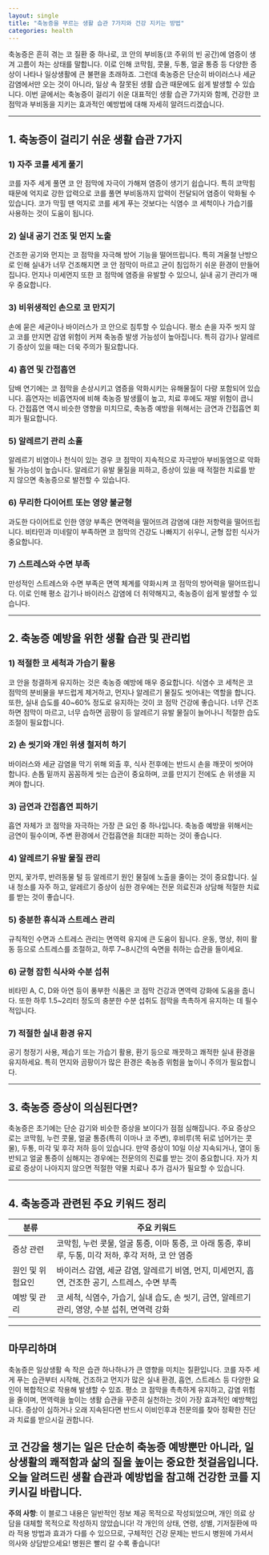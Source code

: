 ```yaml
---
layout: single
title: "축농증을 부르는 생활 습관 7가지와 건강 지키는 방법"
categories: health
---
```

축농증은 흔히 겪는 코 질환 중 하나로, 코 안의 부비동(코 주위의 빈 공간)에 염증이 생겨 고름이 차는 상태를 말합니다. 이로 인해 코막힘, 콧물, 두통, 얼굴 통증 등 다양한 증상이 나타나 일상생활에 큰 불편을 초래하죠. 그런데 축농증은 단순히 바이러스나 세균 감염에서만 오는 것이 아니라, 일상 속 잘못된 생활 습관 때문에도 쉽게 발생할 수 있습니다. 이번 글에서는 축농증이 걸리기 쉬운 대표적인 생활 습관 7가지와 함께, 건강한 코 점막과 부비동을 지키는 효과적인 예방법에 대해 자세히 알려드리겠습니다.

---

## 1. 축농증이 걸리기 쉬운 생활 습관 7가지

### 1) 자주 코를 세게 풀기
코를 자주 세게 풀면 코 안 점막에 자극이 가해져 염증이 생기기 쉽습니다. 특히 코막힘 때문에 억지로 강한 압력으로 코를 풀면 부비동까지 압력이 전달되어 염증이 악화될 수 있습니다. 코가 막힐 땐 억지로 코를 세게 푸는 것보다는 식염수 코 세척이나 가습기를 사용하는 것이 도움이 됩니다.

### 2) 실내 공기 건조 및 먼지 노출
건조한 공기와 먼지는 코 점막을 자극해 방어 기능을 떨어뜨립니다. 특히 겨울철 난방으로 인해 실내가 너무 건조해지면 코 안 점막이 마르고 균이 침입하기 쉬운 환경이 만들어집니다. 먼지나 미세먼지 또한 코 점막에 염증을 유발할 수 있으니, 실내 공기 관리가 매우 중요합니다.

### 3) 비위생적인 손으로 코 만지기
손에 묻은 세균이나 바이러스가 코 안으로 침투할 수 있습니다. 평소 손을 자주 씻지 않고 코를 만지면 감염 위험이 커져 축농증 발생 가능성이 높아집니다. 특히 감기나 알레르기 증상이 있을 때는 더욱 주의가 필요합니다.

### 4) 흡연 및 간접흡연
담배 연기에는 코 점막을 손상시키고 염증을 악화시키는 유해물질이 다량 포함되어 있습니다. 흡연자는 비흡연자에 비해 축농증 발생률이 높고, 치료 후에도 재발 위험이 큽니다. 간접흡연 역시 비슷한 영향을 미치므로, 축농증 예방을 위해서는 금연과 간접흡연 회피가 필요합니다.

### 5) 알레르기 관리 소홀
알레르기 비염이나 천식이 있는 경우 코 점막이 지속적으로 자극받아 부비동염으로 악화될 가능성이 높습니다. 알레르기 유발 물질을 피하고, 증상이 있을 때 적절한 치료를 받지 않으면 축농증으로 발전할 수 있습니다.

### 6) 무리한 다이어트 또는 영양 불균형
과도한 다이어트로 인한 영양 부족은 면역력을 떨어뜨려 감염에 대한 저항력을 떨어뜨립니다. 비타민과 미네랄이 부족하면 코 점막의 건강도 나빠지기 쉬우니, 균형 잡힌 식사가 중요합니다.

### 7) 스트레스와 수면 부족
만성적인 스트레스와 수면 부족은 면역 체계를 약화시켜 코 점막의 방어력을 떨어뜨립니다. 이로 인해 평소 감기나 바이러스 감염에 더 취약해지고, 축농증이 쉽게 발생할 수 있습니다.

---

## 2. 축농증 예방을 위한 생활 습관 및 관리법

### 1) 적절한 코 세척과 가습기 활용
코 안을 청결하게 유지하는 것은 축농증 예방에 매우 중요합니다. 식염수 코 세척은 코 점막의 분비물을 부드럽게 제거하고, 먼지나 알레르기 물질도 씻어내는 역할을 합니다. 또한, 실내 습도를 40~60% 정도로 유지하는 것이 코 점막 건강에 좋습니다. 너무 건조하면 점막이 마르고, 너무 습하면 곰팡이 등 알레르기 유발 물질이 늘어나니 적절한 습도 조절이 필요합니다.

### 2) 손 씻기와 개인 위생 철저히 하기
바이러스와 세균 감염을 막기 위해 외출 후, 식사 전후에는 반드시 손을 깨끗이 씻어야 합니다. 손톱 밑까지 꼼꼼하게 씻는 습관이 중요하며, 코를 만지기 전에도 손 위생을 지켜야 합니다.

### 3) 금연과 간접흡연 피하기
흡연 자체가 코 점막을 자극하는 가장 큰 요인 중 하나입니다. 축농증 예방을 위해서는 금연이 필수이며, 주변 환경에서 간접흡연을 최대한 피하는 것이 좋습니다.

### 4) 알레르기 유발 물질 관리
먼지, 꽃가루, 반려동물 털 등 알레르기 원인 물질에 노출을 줄이는 것이 중요합니다. 실내 청소를 자주 하고, 알레르기 증상이 심한 경우에는 전문 의료진과 상담해 적절한 치료를 받는 것이 좋습니다.

### 5) 충분한 휴식과 스트레스 관리
규칙적인 수면과 스트레스 관리는 면역력 유지에 큰 도움이 됩니다. 운동, 명상, 취미 활동 등으로 스트레스를 조절하고, 하루 7~8시간의 숙면을 취하는 습관을 들이세요.

### 6) 균형 잡힌 식사와 수분 섭취
비타민 A, C, D와 아연 등이 풍부한 식품은 코 점막 건강과 면역력 강화에 도움을 줍니다. 또한 하루 1.5~2리터 정도의 충분한 수분 섭취도 점막을 촉촉하게 유지하는 데 필수적입니다.

### 7) 적절한 실내 환경 유지
공기 청정기 사용, 제습기 또는 가습기 활용, 환기 등으로 깨끗하고 쾌적한 실내 환경을 유지하세요. 특히 먼지와 곰팡이가 많은 환경은 축농증 위험을 높이니 주의가 필요합니다.

---

## 3. 축농증 증상이 의심된다면?

축농증은 초기에는 단순 감기와 비슷한 증상을 보이다가 점점 심해집니다. 주요 증상으로는 코막힘, 누런 콧물, 얼굴 통증(특히 이마나 코 주변), 후비루(목 뒤로 넘어가는 콧물), 두통, 미각 및 후각 저하 등이 있습니다. 만약 증상이 10일 이상 지속되거나, 열이 동반되고 얼굴 통증이 심해지는 경우에는 전문의의 진료를 받는 것이 중요합니다. 자가 치료로 증상이 나아지지 않으면 적절한 약물 치료나 추가 검사가 필요할 수 있습니다.

---

## 4. 축농증과 관련된 주요 키워드 정리

| 분류           | 주요 키워드                             |
|----------------|---------------------------------------|
| 증상 관련      | 코막힘, 누런 콧물, 얼굴 통증, 이마 통증, 코 아래 통증, 후비루, 두통, 미각 저하, 후각 저하, 코 안 염증 |
| 원인 및 위험요인 | 바이러스 감염, 세균 감염, 알레르기 비염, 먼지, 미세먼지, 흡연, 건조한 공기, 스트레스, 수면 부족 |
| 예방 및 관리   | 코 세척, 식염수, 가습기, 실내 습도, 손 씻기, 금연, 알레르기 관리, 영양, 수분 섭취, 면역력 강화 |

---

## 마무리하며

축농증은 일상생활 속 작은 습관 하나하나가 큰 영향을 미치는 질환입니다. 코를 자주 세게 푸는 습관부터 시작해, 건조하고 먼지가 많은 실내 환경, 흡연, 스트레스 등 다양한 요인이 복합적으로 작용해 발생할 수 있죠. 평소 코 점막을 촉촉하게 유지하고, 감염 위험을 줄이며, 면역력을 높이는 생활 습관을 꾸준히 실천하는 것이 가장 효과적인 예방책입니다. 증상이 심하거나 오래 지속된다면 반드시 이비인후과 전문의를 찾아 정확한 진단과 치료를 받으시길 권합니다.

코 건강을 챙기는 일은 단순히 축농증 예방뿐만 아니라, 일상생활의 쾌적함과 삶의 질을 높이는 중요한 첫걸음입니다. 오늘 알려드린 생활 습관과 예방법을 참고해 건강한 코를 지키시길 바랍니다.
---

**주의 사항**: 이 블로그 내용은 일반적인 정보 제공 목적으로 작성되었으며, 개인 의료 상담을 대체할 목적으로 작성하지 않았습니다! 각 개인의 상태, 연령, 성별, 기저질환에 따라 적용 방법과 효과가 다를 수 있으므로, 구체적인 건강 문제는 반드시 병원에 가셔서 의사와 상담받으세요! 병원은 빨리 갈 수록 좋습니다!

